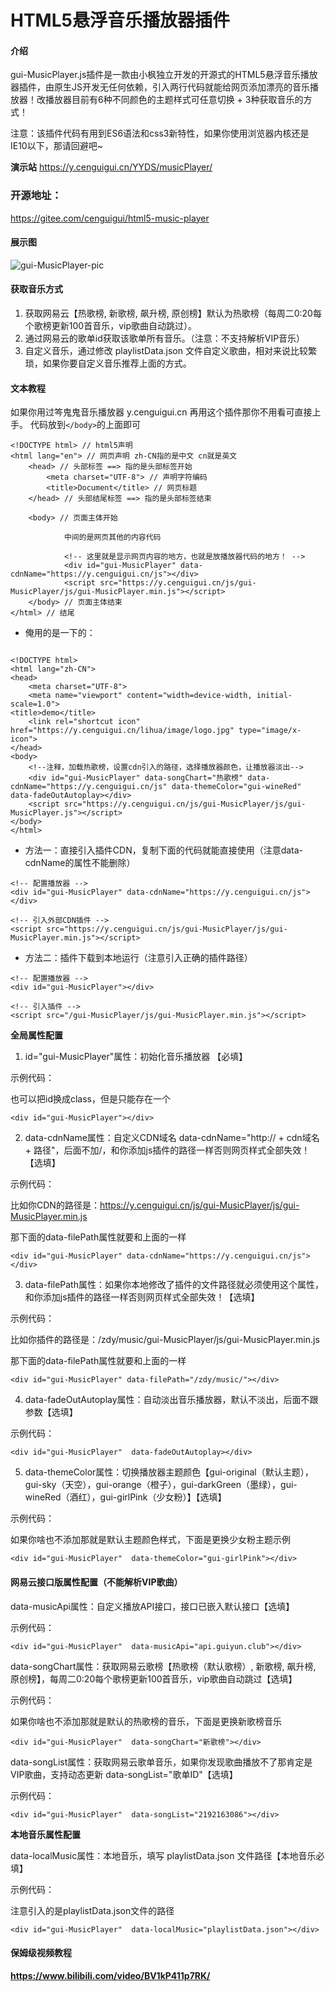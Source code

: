 # HTML5悬浮音乐播放器插件

#### 介绍


gui-MusicPlayer.js插件是一款由小枫独立开发的开源式的HTML5悬浮音乐播放器插件，由原生JS开发无任何依赖，引入两行代码就能给网页添加漂亮的音乐播放器！改播放器目前有6种不同颜色的主题样式可任意切换 + 3种获取音乐的方式！

注意：该插件代码有用到ES6语法和css3新特性，如果你使用浏览器内核还是IE10以下，那请回避吧~

 **演示站** 
https://y.cenguigui.cn/YYDS/musicPlayer/

###  开源地址：
https://gitee.com/cenguigui/html5-music-player

#### 展示图

![gui-MusicPlayer-pic](https://www.cenguigui.cn/usr/uploads/2023/08/2818457527.png)

#### 获取音乐方式

1. 获取网易云【热歌榜, 新歌榜, 飙升榜, 原创榜】默认为热歌榜（每周二0:20每个歌榜更新100首音乐，vip歌曲自动跳过）。
2. 通过网易云的歌单id获取该歌单所有音乐。（注意：不支持解析VIP音乐）
3. 自定义音乐，通过修改 playlistData.json 文件自定义歌曲，相对来说比较繁琐，如果你要自定义音乐推荐上面的方式。

#### 文本教程

如果你用过笒鬼鬼音乐播放器 y.cenguigui.cn 再用这个插件那你不用看可直接上手。
代码放到`</body>`的上面即可

```
<!DOCTYPE html> // html5声明
<html lang="en"> // 网页声明 zh-CN指的是中文 cn就是英文
    <head> // 头部标签 ==> 指的是头部标签开始
        <meta charset="UTF-8"> // 声明字符编码
        <title>Document</title> // 网页标题
    </head> // 头部结尾标签 ==> 指的是头部标签结束
    
    <body> // 页面主体开始
    
            中间的是网页其他的内容代码
    
            <!-- 这里就是显示网页内容的地方，也就是放播放器代码的地方！ -->
            <div id="gui-MusicPlayer" data-cdnName="https://y.cenguigui.cn/js"></div>
            <script src="https://y.cenguigui.cn/js/gui-MusicPlayer/js/gui-MusicPlayer.min.js"></script>
    </body> // 页面主体结束
</html> // 结尾
```

- 俺用的是一下的：
```

<!DOCTYPE html>
<html lang="zh-CN">
<head>
    <meta charset="UTF-8">
    <meta name="viewport" content="width=device-width, initial-scale=1.0">
<title>demo</title>
    <link rel="shortcut icon" href="https://y.cenguigui.cn/lihua/image/logo.jpg" type="image/x-icon">
</head>
<body>
    <!--注释，加载热歌榜，设置cdn引入的路径，选择播放器颜色，让播放器淡出-->
    <div id="gui-MusicPlayer" data-songChart="热歌榜" data-cdnName="https://y.cenguigui.cn/js" data-themeColor="gui-wineRed" data-fadeOutAutoplay></div>
    <script src="https://y.cenguigui.cn/js/gui-MusicPlayer/js/gui-MusicPlayer.js"></script>
</body>
</html>

```

- 方法一：直接引入插件CDN，复制下面的代码就能直接使用（注意data-cdnName的属性不能删除）

```
<!-- 配置播放器 -->
<div id="gui-MusicPlayer" data-cdnName="https://y.cenguigui.cn/js"></div>

<!-- 引入外部CDN插件 -->
<script src="https://y.cenguigui.cn/js/gui-MusicPlayer/js/gui-MusicPlayer.min.js"></script>
```

- 方法二：插件下载到本地运行（注意引入正确的插件路径）

```
<!-- 配置播放器 -->
<div id="gui-MusicPlayer"></div>

<!-- 引入插件 -->
<script src="/gui-MusicPlayer/js/gui-MusicPlayer.min.js"></script>
```

 **全局属性配置** 

1. id="gui-MusicPlayer"属性：初始化音乐播放器 【必填】

示例代码：

也可以把id换成class，但是只能存在一个


```
<div id="gui-MusicPlayer"></div>
```


2. data-cdnName属性：自定义CDN域名 data-cdnName="http:// + cdn域名 + 路径"，后面不加/，和你添加js插件的路径一样否则网页样式全部失效！【选填】

示例代码：

比如你CDN的路径是：https://y.cenguigui.cn/js/gui-MusicPlayer/js/gui-MusicPlayer.min.js

那下面的data-filePath属性就要和上面的一样


```
<div id="gui-MusicPlayer" data-cdnName="https://y.cenguigui.cn/js"></div>
```


3. data-filePath属性：如果你本地修改了插件的文件路径就必须使用这个属性，和你添加js插件的路径一样否则网页样式全部失效！【选填】

示例代码：

比如你插件的路径是：/zdy/music/gui-MusicPlayer/js/gui-MusicPlayer.min.js

那下面的data-filePath属性就要和上面的一样


```
<div id="gui-MusicPlayer" data-filePath="/zdy/music/"></div>
```


4. data-fadeOutAutoplay属性：自动淡出音乐播放器，默认不淡出，后面不跟参数【选填】

示例代码：


```
<div id="gui-MusicPlayer"  data-fadeOutAutoplay></div>
```


5. data-themeColor属性：切换播放器主题颜色【gui-original（默认主题），gui-sky（天空），gui-orange（橙子），gui-darkGreen（墨绿），gui-wineRed（酒红），gui-girlPink（少女粉）】【选填】

示例代码：

如果你啥也不添加那就是默认主题颜色样式，下面是更换少女粉主题示例


```
<div id="gui-MusicPlayer"  data-themeColor="gui-girlPink"></div>
```

#### 网易云接口版属性配置（不能解析VIP歌曲）

data-musicApi属性：自定义播放API接口，接口已嵌入默认接口【选填】

示例代码：


```
<div id="gui-MusicPlayer"  data-musicApi="api.guiyun.club"></div>
```


data-songChart属性：获取网易云歌榜【热歌榜（默认歌榜）, 新歌榜, 飙升榜, 原创榜】，每周二0:20每个歌榜更新100首音乐，vip歌曲自动跳过【选填】

示例代码：

如果你啥也不添加那就是默认的热歌榜的音乐，下面是更换新歌榜音乐


```
<div id="gui-MusicPlayer"  data-songChart="新歌榜"></div>
```


data-songList属性：获取网易云歌单音乐，如果你发现歌曲播放不了那肯定是VIP歌曲，支持动态更新 data-songList="歌单ID"【选填】

示例代码：


```
<div id="gui-MusicPlayer"  data-songList="2192163086"></div>
```


 **本地音乐属性配置** 

data-localMusic属性：本地音乐，填写 playlistData.json 文件路径【本地音乐必填】

示例代码：

注意引入的是playlistData.json文件的路径


```
<div id="gui-MusicPlayer"  data-localMusic="playlistData.json"></div>
```



#### 保姆级视频教程

 **https://www.bilibili.com/video/BV1kP411p7RK/** 

